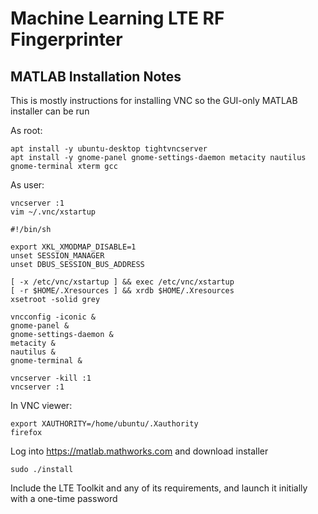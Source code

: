 # Machine Learning LTE RF Fingerprinter

## MATLAB Installation Notes

This is mostly instructions for installing VNC so the GUI-only MATLAB installer can be run

As root:
```
apt install -y ubuntu-desktop tightvncserver  
apt install -y gnome-panel gnome-settings-daemon metacity nautilus gnome-terminal xterm gcc
```

As user:
```
vncserver :1  
vim ~/.vnc/xstartup  
```

```
#!/bin/sh

export XKL_XMODMAP_DISABLE=1
unset SESSION_MANAGER
unset DBUS_SESSION_BUS_ADDRESS

[ -x /etc/vnc/xstartup ] && exec /etc/vnc/xstartup
[ -r $HOME/.Xresources ] && xrdb $HOME/.Xresources
xsetroot -solid grey

vncconfig -iconic &
gnome-panel &
gnome-settings-daemon &
metacity &
nautilus &
gnome-terminal &
```

```
vncserver -kill :1  
vncserver :1  
```

In VNC viewer:
```
export XAUTHORITY=/home/ubuntu/.Xauthority
firefox
```

Log into https://matlab.mathworks.com and download installer


```
sudo ./install
```

Include the LTE Toolkit and any of its requirements, and launch it initially with a one-time password